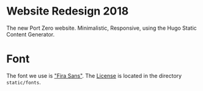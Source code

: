 # Website Redesign 2018

The new Port Zero website. Minimalistic, Responsive, using the Hugo Static Content Generator.

# Font
The font we use is ["Fira Sans"](https://github.com/mozilla/Fira). The [License](themes/portzero/static/fonts/LICENSE) is located in the directory `static/fonts`.
